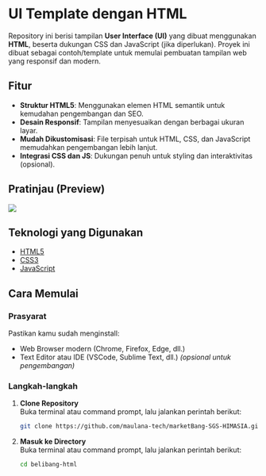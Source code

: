 # UI Template dengan HTML

Repository ini berisi tampilan **User Interface (UI)** yang dibuat menggunakan **HTML**, beserta dukungan CSS dan JavaScript (jika diperlukan). Proyek ini dibuat sebagai contoh/template untuk memulai pembuatan tampilan web yang responsif dan modern.

## Fitur

- **Struktur HTML5**: Menggunakan elemen HTML semantik untuk kemudahan pengembangan dan SEO.
- **Desain Responsif**: Tampilan menyesuaikan dengan berbagai ukuran layar.
- **Mudah Dikustomisasi**: File terpisah untuk HTML, CSS, dan JavaScript memudahkan pengembangan lebih lanjut.
- **Integrasi CSS dan JS**: Dukungan penuh untuk styling dan interaktivitas (opsional).

## Pratinjau (Preview)

<img src="assets/images/thumbnails/01">


## Teknologi yang Digunakan

- [HTML5](https://developer.mozilla.org/en-US/docs/Web/HTML)
- [CSS3](https://developer.mozilla.org/en-US/docs/Web/CSS)
- [JavaScript](https://developer.mozilla.org/en-US/docs/Web/JavaScript)

## Cara Memulai

### Prasyarat

Pastikan kamu sudah menginstall:
- Web Browser modern (Chrome, Firefox, Edge, dll.)
- Text Editor atau IDE (VSCode, Sublime Text, dll.) *(opsional untuk pengembangan)*

### Langkah-langkah

1. **Clone Repository**  
   Buka terminal atau command prompt, lalu jalankan perintah berikut:
   ```bash
   git clone https://github.com/maulana-tech/marketBang-SGS-HIMASIA.git

2. **Masuk ke Directory**  
   Buka terminal atau command prompt, lalu jalankan perintah berikut:
   ```bash
   cd belibang-html
